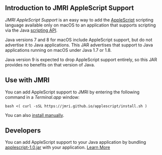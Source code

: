 ## Introduction to JMRI AppleScript Support

_JMRI AppleScript Support_ is an easy way to add the
[AppleScript](https://developer.apple.com/library/mac/documentation/AppleScript/Conceptual/AppleScriptX/AppleScriptX.html)
scripting language available only on macOS to an application that supports
scripting via the Java [scripting API](http://docs.oracle.com/javase/8/docs/api/javax/script/package-summary.html).

Java versions 7 and 8 for macOS include AppleScript support, but do not
advertise it to Java applications. This JAR advertises that support to Java
applications running on macOS under Java 1.7 or 1.8.

Java version 9 is expected to drop AppleScript support entirely, so this JAR
provides no benefits on that version of Java.

## Use with JMRI

You can add AppleScript support to JMRI by entering the following command in a
_Terminal.app_ window:
    
```
bash <( curl -sSL https://jmri.github.io/applescript/install.sh )
```

You can also [install manually](jmri.html).

## Developers

You can add AppleScript support to your Java application by bundling
[applescript-1.0.jar](https://github.com/JMRI/applescript/releases/tag/v1.0)
with your application. [Learn More](developers.html) 